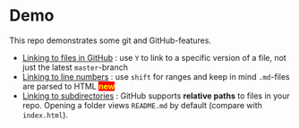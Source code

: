 # Demo

This repo demonstrates some git and GitHub-features.

- [Linking to files in GitHub](linking.md) : use `Y` to link to a specific
  version of a file, not just the latest `master`-branch
- [Linking to line numbers](linenumbers.md) : use `shift` for ranges and
  keep in mind `.md`-files are parsed to HTML
  <strong style="background-color:red;color:yellow">new</strong>
- [Linking to subdirectories](relative_links.md) : GitHub supports **relative
  paths** to files in your repo. Opening a folder views `README.md` by default
  (compare with `index.html`).

